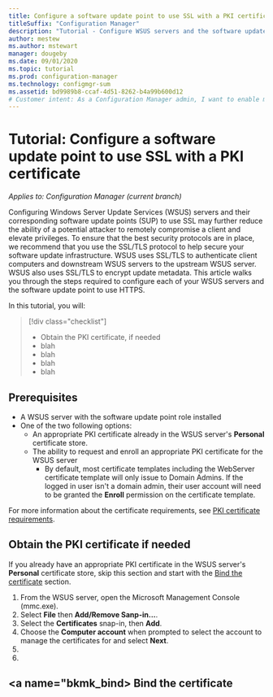 ```yaml
---
title: Configure a software update point to use SSL with a PKI certificate tutorial
titleSuffix: "Configuration Manager"
description: "Tutorial - Configure WSUS servers and the software update points to use SSL with a PKI certificate."
author: mestew 
ms.author: mstewart
manager: dougeby
ms.date: 09/01/2020
ms.topic: tutorial
ms.prod: configuration-manager
ms.technology: configmgr-sum
ms.assetid: bd9989b8-ccaf-4d51-8262-b4a99b600d12
# Customer intent: As a Configuration Manager admin, I want to enable my WSUS servers and software update points to use SSL to further reduce the ability of a potential attacker to remotely compromise a client and elevate privileges.
---
```


# Tutorial: Configure a software update point to use SSL with a PKI certificate

*Applies to: Configuration Manager (current branch)*

<!--
> [!IMPORTANT]  
>  Before you install the software update point site system role (SUP), you must verify that the server meets the required dependencies and determines the software update point infrastructure on the site. For more information about how to plan for software updates and to determine your software update point infrastructure, see [Plan for software updates](../plan-design/plan-for-software-updates.md).  -->

Configuring Windows Server Update Services (WSUS) servers and their corresponding software update points (SUP) to use SSL may further reduce the ability of a potential attacker to remotely compromise a client and elevate privileges. To ensure that the best security protocols are in place, we recommend that you use the SSL/TLS protocol to help secure your software update infrastructure. WSUS uses SSL/TLS to authenticate client computers and downstream WSUS servers to the upstream WSUS server. WSUS also uses SSL/TLS to encrypt update metadata. This article walks you through the steps required to configure each of your WSUS servers and the software update point to use HTTPS.

In this tutorial, you will:
> [!div class="checklist"]
> * Obtain the PKI certificate, if needed
> * blah
> * blah
> * blah
> * blah

## Prerequisites

- A WSUS server with the software update point role installed
- One of the two following options:
   - An appropriate PKI certificate already in the WSUS server's **Personal** certificate store.
   - The ability to request and enroll an appropriate PKI certificate for the WSUS server
      - By default, most certificate templates including the WebServer certificate template will only issue to Domain Admins. If the logged in user isn't a domain admin, their user account will need to be granted the **Enroll** permission on the certificate template.

For more information about the certificate requirements, see [PKI certificate requirements](../../core/plan-design/network/pki-certificate-requirements#BKMK_PKIcertificates_for_servers).

## <a name="bkmk_pki"></a> Obtain the PKI certificate if needed
If you already have an appropriate PKI certificate in the WSUS server's **Personal** certificate store, skip this section and start with the [Bind the certificate](#bkmk_bind) section.
 
1. From the WSUS server, open the Microsoft Management Console (mmc.exe).
1. Select **File** then **Add/Remove Sanp-in...**.
1. Select the **Certificates** snap-in, then **Add**.
1. Choose the **Computer account** when prompted to select the account to manage the certificates for and select **Next**.
1. 
1. 


## <a name="bkmk_bind></a> Bind the certificate 
